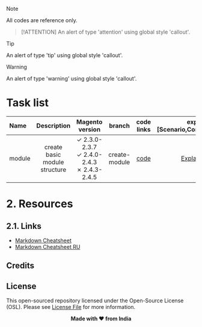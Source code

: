 > [!NOTE]
> All codes are reference only.

> [!ATTENTION]
> An alert of type 'attention' using global style 'callout'.

> [!TIP]
> An alert of type 'tip' using global style 'callout'.

> [!WARNING]
> An alert of type 'warning' using global style 'callout'.


# Task list
| Name      |       Description       |  Magento version   |         branch         |        code links         | explain [Scenario,Condition,Result]        | 
| :---        |:-----------------------:|:----------------------:|:----------------------:|:----------------------:|:----------------------:|
|  module |create basic module structure <br/> | &check; 2.3.0- 2.3.7 <br/> &check; 2.4.0-2.4.3<br/> &cross; 2.4.3-2.4.5 |     create-module      |[code](https://github.com/practice-code/magento2-modules/commit/b3838855405f96631ecb7406d6fc832e45bade05)|[Explanation](https://github.com/practice-code/magento2-modules/tree/create-module)|


# 2. Resources

## 2.1. Links
+ [Markdown Cheatsheet](https://github.com/adam-p/markdown-here/wiki/Markdown-Cheatsheet)
+ [Markdown Cheatsheet RU](https://github.com/sandino/Markdown-Cheatsheet)
## Credits

## License

This open-sourced repository licensed under the Open-Source License (OSL). Please see [License File](LICENSE) for more information.

<p align="center"> <b>Made with ❤️ from India<b></p>
